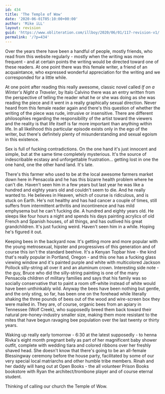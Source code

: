 ```yaml
---
id: 434
title: 'The Temple of Wow'
date: '2020-06-01T05:10:00+00:00'
author: 'Mike iLL'
layout: revision
guid: 'https://www.obliteration.com/illboy/2020/06/01/117-revision-v1/'
permalink: '/?p=434'
---
```


Over the years there have been a handful of people, mostly friends, who read from this website regularly - mostly when the writing was more frequent - and at certain points the writing would be directed toward one of these readers. At one point there was this female writer, a friend of an acquaintance, who expressed wonderful appreciation for the writing and we corresponded for a little while.

At one point after reading this really awesome, classic novel called <em>If on a Winter's Night a Traveler</em>, by Italo Calvino there was an entry written from the perspective of telling the reader what he or she was doing as she was reading the piece and it went in a really graphically sexual direction. Never heard from this female reader again and there's this question of whether the writing of the piece was rude, intrusive or insensitive. There are different philosophies regarding the responsibility of the artist toward the viewers and the reality is that life itself is far more important than anything within life. In all likelihood this particular episode exists only in the ego of the writer, but there's definitely plenty of misunderstanding and sexual egoism in this existence.

Sex is full of fucking contradictions. On the one hand it's just innocent and simple, but at the same time completely mysterious. It's the source of indescribable ecstasy and unforgettable frustration... getting lost in one the one hand, one the other hand land. It's late.

There's this farmer who used to be at the local awesome farmers market down here in Pensacola and he has this bizarre health problem where he can't die. Haven't seen him in a few years but last year he was like a hundred and eighty years old and couldn't seem to die. And he really wanted to. He believes in Heaven, which of course is ridiculous, and is stuck on Earth. He's not healthy and has had cancer a couple of times, still suffers from intermittent arthritis and incontinence and has mild emphysema but he can't fucking die. A hundred and eighty years old. He sleeps like four hours a night and spends his days painting acrylics of old French and Spanish houses, of all things, and has outlived his great grandchildren. It's just fucking weird. Haven't seen him in a while. Hoping he's figured it out.

Keeping bees in the backyard now. It's getting more and more popular with the young metrosexual, hipster and progressives of this generation and of course this isn't the standard beehive. It's a Kenyan Topbar hive - the kind that's really popular in Portland, Oregon - and this one has a fucking glass viewing window and it's painted purple and white with multicolored Jackson Pollock silly-string all over it and an aluminum crown. Interesting side note - the guy, Bruce who did the silly-string painting is one of the many Pensacola children of military families and says that his family was so socially conservative that to paint a room off-white instead of white would have been unthinkably wild. Anyway the bees have been nothing but gentle, and the only sting, so far, has been one on the forehead while literally shaking the three pounds of bees out of the wood and wire-screen box they were mailed in. They are, of course, organic bees from an apiary in Tennessee (Wolf Creek), who supposedly breed them back toward their natural pre-honey-industry smaller size, making them more resistant to the mites that have begun ravaging bee population over the last twenty or thirty years.

Waking up really early tomorrow - 6:30 at the latest supposedly - to henna Rivka's eight month pregnant belly as part of her magnificent baby shower outfit, complete with wedding tiara and colored ribbons over her freshly shaved head. She doesn't know that there's going to be an all-female Blessingway ceremony before the house party, facilitated by some of our very special local matriarchs and other humble tribe members. Rinah and her daddy will hang out at Open Books - the all volunteer Prison Books bookstore with Ryan the architect/trombone player and of course eternal student.

Thinking of calling our church the Temple of Wow.